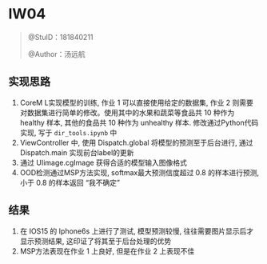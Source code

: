 # IW04

> @StuID：181840211
>
> @Author：汤远航

## 实现思路

1. CoreM L实现模型的训练, 作业 1 可以直接使用给定的数据集, 作业 2 则需要对数据集进行简单的修改。使用其中的水果和蔬菜等食品共 10 种作为 healthy 样本, 其他的食品共 10 种作为 unhealthy 样本. 修改通过Python代码实现, 写于 `dir_tools.ipynb` 中
2. ViewController 中, 使用 Dispatch.global 将模型的预测至于后台进行, 通过 Dispatch.main 实现前台label的更新
3. 通过 UIimage.cgImage 获得合适的模型输入图像格式
4. OOD检测通过MSP方法实现, softmax最大预测信度超过 0.8 的样本进行预测, 小于 0.8 的样本返回 “我不确定”

## 结果

1. 在 IOS15 的 Iphone6s 上进行了测试, 模型预测较慢, 往往需要图片显示后才显示预测结果, 这印证了将其至于后台处理的优势
2. MSP方法表现在作业 1 上良好, 但是在作业 2 上表现不佳
